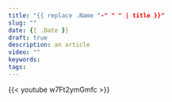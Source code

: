```yaml
---
title: "{{ replace .Name "-" " " | title }}"
slug: ""
date: {{ .Date }}
draft: true
description: an article
video: ""
keywords:
tags:
---
```


{{< youtube w7Ft2ymGmfc >}}